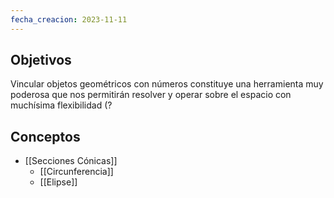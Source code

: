 ```yaml
---
fecha_creacion: 2023-11-11
---
```

## Objetivos
Vincular objetos geométricos con números constituye una herramienta muy poderosa que nos permitirán resolver y operar sobre el espacio con muchísima flexibilidad (?

## Conceptos
 - [[Secciones Cónicas]]
	 - [[Circunferencia]]
	 - [[Elipse]]
